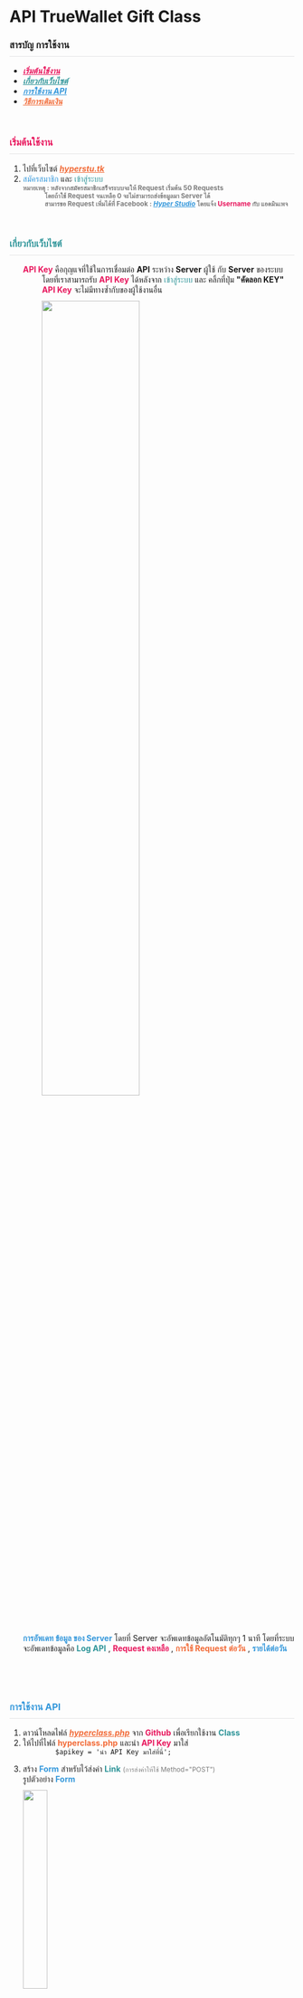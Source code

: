 <style>
 h3{border-bottom: 1px solid rgba(13,17,23,0.1) !important; padding-bottom:10px !important;}
 a{font-weight: bold !important; font-style: italic !important; text-decoration: underline !important;}
 .t-red{color:#E8175D !important;}
 .t-green{color:#2F9599 !important;}
 .t-org{color:#F26B38  !important;}
 .t-blue{color:#3598DB  !important;}
 small{color:rgba(71,71,71,0.7) !important;}
</style>

# API TrueWallet Gift Class

<h3 class="t-black"><b>สารบัญ การใช้งาน</b></h3>
<ul>
    <li><a href="#start" class="t-red">เริ่มต้นใช้งาน</a></li>
    <li><a href="#web" class="t-green">เกี่ยวกับเว็บไซต์</a></li>
    <li><a href="#api" class="t-blue">การใช้งาน API</a></li>
    <li><a href="#pay" class="t-org">วิธีการเติมเงิน</a></li>
</ul>

<h3 class="t-red" id="start" style="padding-top:30px !important;"><b>เริ่มต้นใช้งาน</b></h3>
<ol>
    <li>ไปที่เว็บไซต์ <a href="https://hyperstu.tk" class="t-org">hyperstu.tk</a></li>
    <li><font class="t-blue">สมัครสมาชิก</font> และ <font class="t-green">เข้าสู่ระบบ</font></li>
    <small><b>
        หมายเหตุ : หลังจากสมัครสมาชิกเสร็จระบบจะให้ Request เริ่มต้น 50 Requests</br>
        <font style="padding-left:8%">โดยถ้าใช้ Request จนเหลือ 0 จะไม่สามารถส่งข้อมูลมา Server ได้</font></br>
        <font style="padding-left:8%">สามารขอ Request เพิ่มได้ที่ Facebook : <a href="https://www.facebook.com/pagehyperstudio" class="t-blue">Hyper Studio</a> โดยแจ้ง <font class="t-red">Username</font> กับ แอดมินเพจ</font>
     </b></small>
</ol>

<h3 class="t-green" id="web" style="padding-top:30px !important;"><b>เกี่ยวกับเว็บไซต์</b></h3>
<ol>
    <font class="t-red"><b>API Key</b></font> 
        <font>คือกุญแจที่ใช้ในการเชื่อมต่อ <b>API</b> ระหว่าง <b>Server</b> ผู้ใช้ กับ <b>Server</b> ของระบบ<font></br>
        <font style="padding-left:7%">โดยที่เราสามารถรับ <font class="t-red"><b>API Key</b></font>  ได้หลังจาก <font class="t-green">เข้าสู่ระบบ</font> และ คลิ้กที่ปุ่ม <b>"คัดลอก KEY"</b><font></br>
        <font style="padding-left:7%"><font class="t-red"><b>API Key</b></font> จะไม่มีทางซ้ำกับของผู้ใช้งานอื่น<font></br>
        <img style="padding-left:7%;margin-top:10px;" src="https://www.img.in.th/images/92d6efcf79eedef3f4196b787fe47e2f.png" width="60%"/></p>
    <font class="t-blue"><b>การอัพเดท ข้อมูล ของ Server</b></font> โดยที่ Server จะอัพเดทข้อมูลอัตโนมัติทุกๆ 1 นาที โดยที่ระบบจะอัพเดทข้อมูลคือ <font class="t-green"><b>Log API</b></font> , <font class="t-red"><b>Request คงเหลือ</b></font> , <font class="t-org"><b>การใช้ Request ต่อวัน</b></font> , <font class="t-blue"><b>รายได้ต่อวัน</b></font>
</ol>

<h3 class="t-blue" id="api" style="padding-top:30px !important;"><b>การใช้งาน API</b></h3>
<ol>
    <li>ดาวน์โหลดไฟล์ <a href="https://github.com/sharpaddroot/api-truewallet-gift-class/blob/master/hyperclass.php" class="t-org">hyperclass.php</a> จาก <font class="t-red"><b>Github</b></font> เพื่อเรียกใช้งาน <font class="t-green"><b>Class</b></font></li>
    <li>ให้ไปที่ไฟล์ <font class="t-org"><b>hyperclass.php</b></font> และนำ <font class="t-red"><b>API Key</b></font> มาใส่
    <code>
        $apikey = 'นำ API Key มาใส่ที่นี่'; 
    </code>
    </li>
    <li>สร้าง <font class="t-blue"><b>Form</b></font> สำหรับไว้ส่งค่า <font class="t-green"><b>Link</b></font> <small>(การส่งค่าให้ใช้ Method="POST")</small></br>
    รูปตัวอย่าง <font class="t-blue"><b>Form</b></font></br>
    <img style="margin-top:10px;" src="https://www.img.in.th/images/052e270cd6fa1e954113d8811ed781c4.png" width="30%"/>
    </li>
    <li>หลังจากสร้าง <font class="t-blue"><b>Form</b></font> ให้นำ <font class="t-red"><b>Code</b></font> ด้านล่าง ไปใส่ในไฟล์ใช้ที่รับค่า</br>
    <pre>
    include('hyperclass.php');
    $useapi = new Hyper();
    $value = $_POST['link']; //ค่าลิ้งซองของขวัญ
    $mygiftlink = str_replace(' ','',$value);
    $result = $useapi->hyperRequest($mygiftlink);
    if($result['code'] == '200'){
        print_r($result);  //ทำรายการสำเร็จ
    }else{
        print_r($result);  //ทำรายการไม่สำเร็จ
    }
    </pre>
    </li>
</ol>


